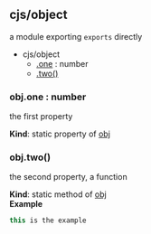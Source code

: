## cjs/object
a module exporting `exports` directly

  

* cjs/object
    * [.one](#module_cjs/object.one) : number
    * [.two()](#BITBUCKET-module:cjs/object.two)


### obj.one : number
the first property

**Kind**: static property of [obj](#module_cjs/object)


### obj.two()
the second property, a function

**Kind**: static method of [obj](#module_cjs/object)  
**Example**
```js
this is the example
```


